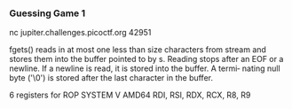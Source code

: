 ### Guessing Game 1

nc jupiter.challenges.picoctf.org 42951

fgets()  reads in at most one less than size characters from stream and stores them into the buffer pointed to
       by s.  Reading stops after an EOF or a newline.  If a newline is read, it is stored into the buffer.  A termi‐
       nating null byte ('\0') is stored after the last character in the buffer.

6 registers for ROP SYSTEM V AMD64
RDI, RSI, RDX, RCX, R8, R9